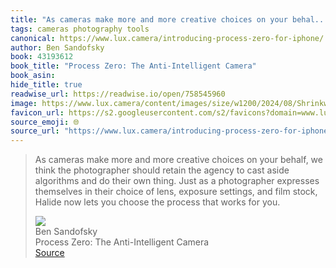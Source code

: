 ```yaml
---
title: "As cameras make more and more creative choices on your behal..."
tags: cameras photography tools
canonical: https://www.lux.camera/introducing-process-zero-for-iphone/
author: Ben Sandofsky
book: 43193612
book_title: "Process Zero: The Anti-Intelligent Camera"
book_asin: 
hide_title: true
readwise_url: https://readwise.io/open/758545960
image: https://www.lux.camera/content/images/size/w1200/2024/08/Shrinkwrapped-Process-Picker.png
favicon_url: https://s2.googleusercontent.com/s2/favicons?domain=www.lux.camera
source_emoji: 🌐
source_url: "https://www.lux.camera/introducing-process-zero-for-iphone/#:~:text=As%20cameras%20make,works%20for%20you."
---
```


> As cameras make more and more creative choices on your behalf, we think the photographer should retain the agency to cast aside algorithms and do their own thing. Just as a photographer expresses themselves in their choice of lens, exposure settings, and film stock, Halide now lets you choose the process that works for you.
> <div class="quoteback-footer"><div class="quoteback-avatar"><img class="mini-favicon" src="https://s2.googleusercontent.com/s2/favicons?domain=www.lux.camera"></div><div class="quoteback-metadata"><div class="metadata-inner"><span style="display:none">FROM:</span><div aria-label="Ben Sandofsky" class="quoteback-author"> Ben Sandofsky</div><div aria-label="Process Zero: The Anti-Intelligent Camera" class="quoteback-title"> Process Zero: The Anti-Intelligent Camera</div></div></div><div class="quoteback-backlink"><a target="_blank" aria-label="go to the full text of this quotation" rel="noopener" href="https://www.lux.camera/introducing-process-zero-for-iphone/#:~:text=As%20cameras%20make,works%20for%20you." class="quoteback-arrow"> Source</a></div></div>